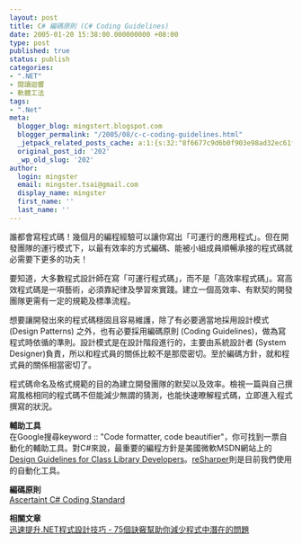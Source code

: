 ```yaml
---
layout: post
title: C# 編碼原則 (C# Coding Guidelines)
date: 2005-01-20 15:38:00.000000000 +08:00
type: post
published: true
status: publish
categories:
- ".NET"
- 閱讀迴響
- 軟體工法
tags:
- ".Net"
meta:
  blogger_blog: mingstert.blogspot.com
  blogger_permalink: "/2005/08/c-c-coding-guidelines.html"
  _jetpack_related_posts_cache: a:1:{s:32:"8f6677c9d6b0f903e98ad32ec61f8deb";a:2:{s:7:"expires";i:1455708809;s:7:"payload";a:3:{i:0;a:1:{s:2:"id";i:338;}i:1;a:1:{s:2:"id";i:142;}i:2;a:1:{s:2:"id";i:18;}}}}
  original_post_id: '202'
  _wp_old_slug: '202'
author:
  login: mingster
  email: mingster.tsai@gmail.com
  display_name: mingster
  first_name: ''
  last_name: ''
---
```

<p>誰都會寫程式碼！幾個月的編程經驗可以讓你寫出「可運行的應用程式」。但在開發團隊的運行模式下，以最有效率的方式編碼、能被小組成員順暢承接的程式碼就必需要下更多的功夫！</p>
<p>要知道，大多數程式設計師在寫「可運行程式碼」，而不是「高效率程式碼」。寫高效程式碼是一項藝術，必須靠紀律及學習來實踐。建立一個高效率、有默契的開發團隊更需有一定的規範及標準流程。</p>
<p>想要讓開發出來的程式碼穩固且容易維護，除了有必要適當地採用設計模式 (Design Patterns) 之外，也有必要採用編碼原則 (Coding Guidelines)，做為寫程式時依循的準則。設計模式是在設計階段進行的，主要由系統設計者 (System Designer)負責，所以和程式員的關係比較不是那麼密切。至於編碼方針，就和程式員的關係相當密切了。</p>
<p>程式碼命名及格式規範的目的為建立開發團隊的默契以及效率。檢視一篇與自己撰寫風格相同的程式碼不但能減少無謂的猜測，也能快速暸解程式碼，立即進入程式撰寫的狀況。<strong></strong></p>
<p><strong>輔助工具<br /></strong>在Google搜尋keyword :: "Code formatter, code beautifier"，你可找到一票自動化的輔助工具。對C#來說，最重要的編程方針是美國微軟MSDN網站上的<a href="http://msdn.microsoft.com/library/default.asp?url=/library/en-us/cpgenref/html/cpconnetframeworkdesignguidelines.asp" target="_new">Design Guidelines for Class Library Developers</a>。<a href="http://www.jetbrains.com/resharper/" target="_new">reSharper</a>則是目前我們使用的自動化工具。</p>
<p><strong>編碼原則<br /></strong><a href="http://www.mingster.com/public_htdocs/Ascertaint-CodingStandard.pdf" target="_new">Ascertaint C# Coding Standard</a></p>
<p><strong>相關文章</strong><br /><a href="http://mingstert.blogspot.com/2005/07/net-75.html">迅速提升.NET程式設計技巧 - 75個訣竅幫助你減少程式中潛在的問題</a></p>
